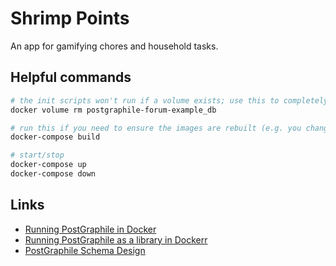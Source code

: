 # Shrimp Points

An app for gamifying chores and household tasks.

## Helpful commands

```bash
# the init scripts won't run if a volume exists; use this to completely clear out the DB
docker volume rm postgraphile-forum-example_db

# run this if you need to ensure the images are rebuilt (e.g. you change the db init scripts)
docker-compose build

# start/stop 
docker-compose up
docker-compose down
```

## Links
- [Running PostGraphile in Docker](https://www.graphile.org/postgraphile/running-postgraphile-in-docker/)
- [Running PostGraphile as a library in Dockerr](https://www.graphile.org/postgraphile/running-postgraphile-as-a-library-in-docker/)
- [PostGraphile Schema Design](https://www.graphile.org/postgraphile/postgresql-schema-design/)